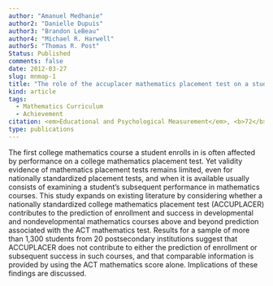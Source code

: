 ```yaml
---
author: "Amanuel Medhanie" 
author2: "Danielle Dupuis"
author3: "Brandon LeBeau" 
author4: "Michael R. Harwell" 
author5: "Thomas R. Post"
Status: Published
comments: false
date: 2012-03-27
slug: mnmap-1
title: "The role of the accuplacer mathematics placement test on a student's first college mathematics course"
kind: article
tags:
  - Mathematics Curriculum
  - Achievement
citation: <em>Educational and Psychological Measurement</em>, <b>72</b>(2), 332 - 351
type: publications
---
```


The first college mathematics course a student enrolls in is often affected by
performance on a college mathematics placement test. Yet validity evidence of
mathematics placement tests remains limited, even for nationally standardized
placement tests, and when it is available usually consists of examining a student’s
subsequent performance in mathematics courses. This study expands on existing
literature by considering whether a nationally standardized college mathematics
placement test (ACCUPLACER) contributes to the prediction of enrollment and
success in developmental and nondevelopmental mathematics courses above
and beyond prediction associated with the ACT mathematics test. Results for a
sample of more than 1,300 students from 20 postsecondary institutions suggest
that ACCUPLACER does not contribute to either the prediction of enrollment or
subsequent success in such courses, and that comparable information is provided by
using the ACT mathematics score alone. Implications of these findings are discussed.
